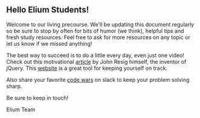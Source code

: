 
## Hello Elium Students!

Welcome to our living precourse.  We'll be updating this document regularly so be sure to stop by often for bits of humor (we think), helpful tips and fresh study resources.  Feel free to ask for more resources on any topic or let us know if we missed anything!

The best way to succeed is to do a little every day, even just one video!  Check out this motivational [article](http://ejohn.org/blog/write-code-every-day/) by John Resig himself, the inventor of jQuery.  This [website](https://codehalf.com) is a great tool for keeping yourself on track.  

Also share your favorite [code wars](https://www.codewars.com/trainer/setup) on slack to keep your problem solving sharp.  

Be sure to keep in touch!  

Elium Team


